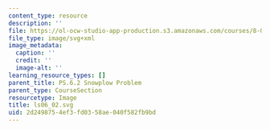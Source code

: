 ```yaml
---
content_type: resource
description: ''
file: https://ol-ocw-studio-app-production.s3.amazonaws.com/courses/8-01sc-classical-mechanics-fall-2016/2d2498754ef3fd0358ae040f582fb9bd_ls06_02.svg
file_type: image/svg+xml
image_metadata:
  caption: ''
  credit: ''
  image-alt: ''
learning_resource_types: []
parent_title: PS.6.2 Snowplow Problem
parent_type: CourseSection
resourcetype: Image
title: ls06_02.svg
uid: 2d249875-4ef3-fd03-58ae-040f582fb9bd
---
```

